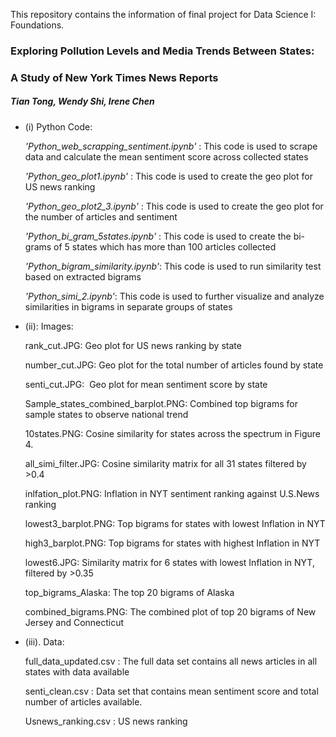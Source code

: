 This repository contains the information of final project for Data Science I: Foundations.

### **Exploring Pollution Levels and Media Trends Between States:** 

### **A Study of New York Times News Reports**

#####  Tian Tong, Wendy Shi, Irene Chen

-   (i) Python Code:

    *'Python_web_scrapping_sentiment.ipynb'* : This code is used to scrape data and calculate the mean sentiment score across collected states

    *'Python_geo_plot1.ipynb'* : This code is used to create the geo plot for US news ranking

    *'Python_geo_plot2_3.ipynb'* : This code is used to create the geo plot for the number of articles and sentiment

    *'Python_bi_gram_5states.ipynb'* : This code is used to create the bi-grams of 5 states which has more than 100 articles collected

    *'Python_bigram_similarity.ipynb'*: This code is used to run similarity test based on extracted bigrams

    *'Python_simi_2.ipynb'*: This code is used to further visualize and analyze similarities in bigrams in separate groups of states

-   (ii): Images:

    rank_cut.JPG: Geo plot for US news ranking by state

    number_cut.JPG: Geo plot for the total number of articles found by state

    senti_cut.JPG:  Geo plot for mean sentiment score by state

    Sample_states_combined_barplot.PNG: Combined top bigrams for sample states to observe national trend

    10states.PNG: Cosine similarity for states across the spectrum in Figure 4.

    all_simi_filter.JPG: Cosine similarity matrix for all 31 states filtered by \>0.4

    inlfation_plot.PNG: Inflation in NYT sentiment ranking against U.S.News ranking

    lowest3_barplot.PNG: Top bigrams for states with lowest Inflation in NYT

    high3_barplot.PNG: Top bigrams for states with highest Inflation in NYT

    lowest6.JPG: Similarity matrix for 6 states with lowest Inflation in NYT, filtered by \>0.35

    top_bigrams_Alaska: The top 20 bigrams of Alaska

    combined_bigrams.PNG: The combined plot of top 20 bigrams of New Jersey and Connecticut

-   (iii). Data:

    full_data_updated.csv : The full data set contains all news articles in all states with data available

    senti_clean.csv : Data set that contains mean sentiment score and total number of articles available.

    Usnews_ranking.csv : US news ranking
